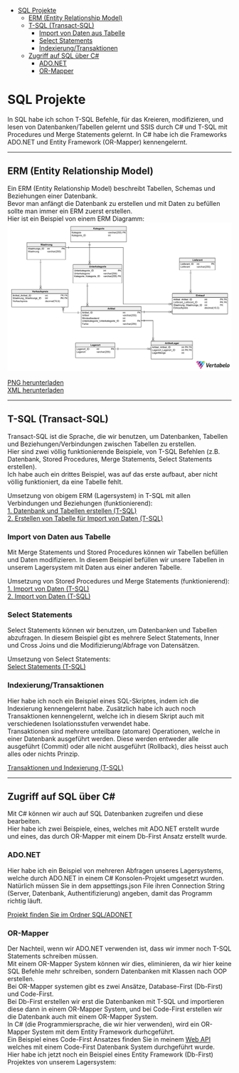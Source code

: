 - [SQL Projekte](#sql-projekte)
  - [ERM (Entity Relationship Model)](#erm-entity-relationship-model)
  - [T-SQL (Transact-SQL)](#t-sql-transact-sql)
    - [Import von Daten aus Tabelle](#import-von-daten-aus-tabelle)
    - [Select Statements](#select-statements)
    - [Indexierung/Transaktionen](#indexierungtransaktionen)
  - [Zugriff auf SQL über C#](#zugriff-auf-sql-über-c)
    - [ADO.NET](#adonet)
    - [OR-Mapper](#or-mapper)

# SQL Projekte
In SQL habe ich schon T-SQL Befehle, für das Kreieren, modifizieren, und lesen von Datenbanken/Tabellen gelernt und SSIS durch C# und T-SQL mit Procedures und Merge Statements gelernt. In C# habe ich die Frameworks ADO.NET und Entity Framework (OR-Mapper) kennengelernt.

---

## ERM (Entity Relationship Model)

Ein ERM (Entity Relationship Model) beschreibt Tabellen, Schemas und Beziehungen einer Datenbank.  
Bevor man anfängt die Datenbank zu erstellen und mit Daten zu befüllen sollte man immer ein ERM zuerst erstellen.  
Hier ist ein Beispiel von einem ERM Diagramm:  
![ERM](https://github.com/alexanderternst/SQL/blob/master/SQL/lager/Lager_Datenbank_ERM.png?raw=true)

[PNG herunterladen](https://github.com/alexanderternst/SQL/blob/master/SQL/lager/Lager_Datenbank_ERM.png?raw=true)  
[XML herunterladen](https://raw.githubusercontent.com/alexanderternst/SQL/master/SQL/lager/Lager_ERM.xml)

---

## T-SQL (Transact-SQL)

Transact-SQL ist die Sprache, die wir benutzen, um Datenbanken, Tabellen und Beziehungen/Verbindungen zwischen Tabellen zu erstellen.  
Hier sind zwei völlig funktionierende Beispiele, von T-SQL Befehlen (z.B. Datenbank, Stored Procedures, Merge Statements, Select Statements erstellen).  
Ich habe auch ein drittes Beispiel, was auf das erste aufbaut, aber nicht völlig funktioniert, da eine Tabelle fehlt.  

Umsetzung von obigem ERM (Lagersystem) in T-SQL mit allen Verbindungen und Beziehungen (funktionierend):  
[1. Datenbank und Tabellen erstellen (T-SQL)](https://raw.githubusercontent.com/alexanderternst/SQL/master/SQL/lager/Lager_Datenbank.sql)  
[2. Erstellen von Tabelle für Import von Daten (T-SQL)](https://raw.githubusercontent.com/alexanderternst/SQL/master/SQL/lager/Lager_Datenbank_ArtikelImport.sql)

### Import von Daten aus Tabelle

Mit Merge Statements und Stored Procedures können wir Tabellen befüllen und Daten modifizieren. In diesem Beispiel befüllen wir unsere Tabellen in unserem Lagersystem mit Daten aus einer anderen Tabelle.  

Umsetzung von Stored Procedures und Merge Statements (funktionierend):  
[1. Import von Daten (T-SQL)](https://raw.githubusercontent.com/alexanderternst/SQL/master/SQL/lager/Lager_Datenbank_Import.sql)  
[2. Import von Daten (T-SQL)](https://raw.githubusercontent.com/alexanderternst/SQL/master/SQL/lager/Lager_Datenbank_Import_2.sql)  

### Select Statements

Select Statements können wir benutzen, um Datenbanken und Tabellen abzufragen. In diesem Beispiel gibt es mehrere Select Statements, Inner und Cross Joins und die Modifizierung/Abfrage von Datensätzen.

Umsetzung von Select Statements:  
[Select Statements (T-SQL)](https://raw.githubusercontent.com/alexanderternst/SQL/master/SQL/lager/Lager_Datenbank_Select.sql)  

### Indexierung/Transaktionen

Hier habe ich noch ein Beispiel eines SQL-Skriptes, indem ich die Indexierung kennengelernt habe. Zusätzlich habe ich auch noch Transaktionen kennengelernt, welche ich in diesem Skript auch mit verschiedenen Isolationsstufen verwendet habe.  
Transaktionen sind mehrere unteilbare (atomare) Operationen, welche in einer Datenbank ausgeführt werden. Diese werden entweder alle ausgeführt (Commit) oder alle nicht ausgeführt (Rollback), dies heisst auch alles oder nichts Prinzip.

[Transaktionen und Indexierung (T-SQL)](https://raw.githubusercontent.com/alexanderternst/SQL/master/SQL/transaktion-index/Banken.sql) 

---

## Zugriff auf SQL über C#

Mit C# können wir auch auf SQL Datenbanken zugreifen und diese bearbeiten.  
Hier habe ich zwei Beispiele, eines, welches mit ADO.NET erstellt wurde und eines, das durch OR-Mapper mit einem Db-First Ansatz erstellt wurde.

### ADO.NET

Hier habe ich ein Beispiel von mehreren Abfragen unseres Lagersystems, welche durch ADO.NET in einem C# Konsolen-Projekt umgesetzt wurden.  
Natürlich müssen Sie in dem appsettings.json File ihren Connection String (Server, Datenbank, Authentifizierung) angeben, damit das Programm richtig läuft.

[Projekt finden Sie im Ordner SQL/ADONET](https://github.com/alexanderternst/SQL/tree/master/SQL/ADONET)  

### OR-Mapper

Der Nachteil, wenn wir ADO.NET verwenden ist, dass wir immer noch T-SQL Statements schreiben müssen.  
Mit einem OR-Mapper System können wir dies, eliminieren, da wir hier keine SQL Befehle mehr schreiben, sondern Datenbanken mit Klassen nach OOP erstellen.  
Bei OR-Mapper systemen gibt es zwei Ansätze, Database-First (Db-First) und Code-First.  
Bei Db-First erstellen wir erst die Datenbanken mit T-SQL und importieren diese dann in einem OR-Mapper System, und bei Code-First erstellen wir die Datenbank auch mit einem OR-Mapper System.  
In C# (die Programmiersprache, die wir hier verwenden), wird ein OR-Mapper System mit dem Entity Framework durhcgeführt.  
Ein Beispiel eines Code-First Ansatzes finden Sie in meinem [Web API](https://github.com/alexanderternst/JetstreamSkiserviceAPI) welches mit einem Code-First Datenbank System durchgeführt wurde.  
Hier habe ich jetzt noch ein Beispiel eines Entity Framework (Db-First) Projektes von unserem Lagersystem:
